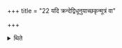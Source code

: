 +++
title = "22 यदि क्रन्देद्विधूनुयाच्छकृन्मूत्रं वा"

+++

<details><summary>थिते</summary>

यदि क्रन्देद्विधूनुयाच्छकृन्मूत्रं वा कुर्याद्वर्षिष्यतीति विद्यात् २२
</details>
